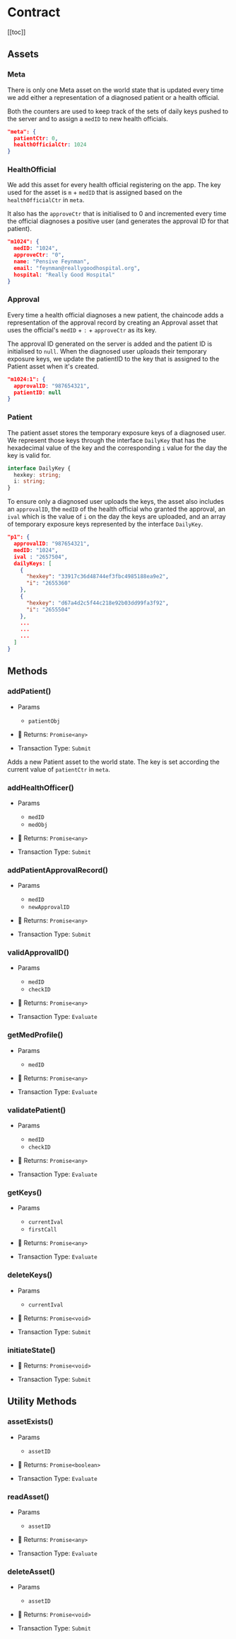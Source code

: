 # Contract

[[toc]]

## Assets

### Meta

There is only one Meta asset on the world state that is updated every time we add either a representation of a diagnosed patient or a health official.

Both the counters are used to keep track of the sets of daily keys pushed to the server and to assign a `medID` to new health officials.

```JSON
"meta": {
  patientCtr: 0,
  healthOfficialCtr: 1024
}
```

### HealthOfficial

We add this asset for every health official registering on the app. The key used for the asset is `m` + `medID` that is assigned based on the `healthOfficialCtr` in `meta`.

It also has the `approveCtr` that is initialised to 0 and incremented every time the official diagnoses a positive user (and generates the approval ID for that patient).

```JSON
"m1024": {
  medID: "1024",
  approveCtr: "0",
  name: "Pensive Feynman",
  email: "feynman@reallygoodhospital.org",
  hospital: "Really Good Hospital"
}
```

### Approval

Every time a health official diagnoses a new patient, the chaincode adds a representation of the approval record by creating an Approval asset that uses the official's `medID` + `:` + `approveCtr` as its key.

The approval ID generated on the server is added and the patient ID is initialised to `null`. When the diagnosed user uploads their temporary exposure keys, we update the patientID to the key that is assigned to the Patient asset when it's created.

```JSON
"m1024:1": {
  approvalID: "987654321",
  patientID: null
}
```

### Patient

The patient asset stores the temporary exposure keys of a diagnosed user. We represent those keys through the interface `DailyKey` that has the hexadecimal value of the key and the corresponding `i` value for the day the key is valid for.

```ts
interface DailyKey {
  hexkey: string;
  i: string;
}
```

To ensure only a diagnosed user uploads the keys, the asset also includes an `approvalID`, the `medID` of the health official who granted the approval, an `ival` which is the value of `i` on the day the keys are uploaded, and an array of temporary exposure keys represented by the interface `DailyKey`.

```JSON
"p1": {
  approvalID: "987654321",
  medID: "1024",
  ival : "2657504",
  dailyKeys: [
    {
      "hexkey": "33917c36d48744ef3fbc4985188ea9e2",
      "i": "2655360"
    },
    {
      "hexkey": "d67a4d2c5f44c218e92b03dd99fa3f92",
      "i": "2655504"
    },
    ...
    ...
    ...
  ]
}
```

## Methods

### addPatient()

- Params
  - `patientObj`

- :rocket: Returns: `Promise<any>`

- Transaction Type: `Submit`

Adds a new Patient asset to the world state. The key is set according the current value of `patientCtr` in `meta`.

### addHealthOfficer()

- Params
  - `medID`
  - `medObj`

- :rocket: Returns: `Promise<any>`

- Transaction Type: `Submit`

### addPatientApprovalRecord()

- Params
  - `medID`
  - `newApprovalID`
  
- :rocket: Returns: `Promise<any>`

- Transaction Type: `Submit`

### validApprovalID()

- Params
  - `medID`
  - `checkID`
  
- :rocket: Returns: `Promise<any>`

- Transaction Type: `Evaluate`

### getMedProfile()

- Params
  - `medID`
  
- :rocket: Returns: `Promise<any>`

- Transaction Type: `Evaluate`

### validatePatient()

- Params
  - `medID`
  - `checkID`
  
- :rocket: Returns: `Promise<any>`

- Transaction Type: `Evaluate`

### getKeys()

- Params
  - `currentIval`
  - `firstCall`
  
- :rocket: Returns: `Promise<any>`

- Transaction Type: `Evaluate`

### deleteKeys()

- Params
  - `currentIval`
  
- :rocket: Returns: `Promise<void>`

- Transaction Type: `Submit`

### initiateState()
  
- :rocket: Returns: `Promise<void>`

- Transaction Type: `Submit`

## Utility Methods

### assetExists()

- Params
  - `assetID`
  
- :rocket: Returns: `Promise<boolean>`

- Transaction Type: `Evaluate`

### readAsset()

- Params
  - `assetID`
  
- :rocket: Returns: `Promise<any>`

- Transaction Type: `Evaluate`

### deleteAsset()

- Params
  - `assetID`
  
- :rocket: Returns: `Promise<void>`

- Transaction Type: `Submit`